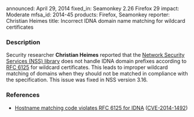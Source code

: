 announced: April 29, 2014
fixed_in: Seamonkey 2.26
          Firefox 29
impact: Moderate
mfsa_id: 2014-45
products: Firefox, Seamonkey
reporter: Christian Heimes
title: Incorrect IDNA domain name matching for wildcard certificates

<h3>Description</h3>

<p>Security researcher <strong> Christian Heimes</strong> reported that the <a href="https://developer.mozilla.org/en-US/docs/Overview_of_NSS">Network Security
Services (NSS) library</a> does not handle IDNA domain prefixes according to <a href="http://www.ietf.org/rfc/rfc6125.txt">RFC 6125</a> for wildcard
certificates. This leads to improper wildcard matching of domains when they
should not be matched in compliance with the specification. This issue was fixed
in NSS version 3.16.
</p>

<h3>References</h3>

<ul>
  <li><a href="https://bugzilla.mozilla.org/show_bug.cgi?id=903885">
       Hostname matching code violates RFC 6125 for IDNA</a> (<a href="http://cve.mitre.org/cgi-bin/cvename.cgi?name=CVE-2014-1492" class="ex-ref">CVE-2014-1492</a>)</li>
</ul>




